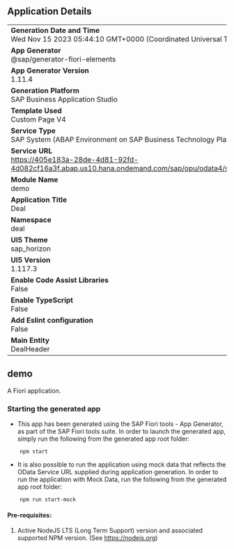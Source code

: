 ## Application Details
|               |
| ------------- |
|**Generation Date and Time**<br>Wed Nov 15 2023 05:44:10 GMT+0000 (Coordinated Universal Time)|
|**App Generator**<br>@sap/generator-fiori-elements|
|**App Generator Version**<br>1.11.4|
|**Generation Platform**<br>SAP Business Application Studio|
|**Template Used**<br>Custom Page V4|
|**Service Type**<br>SAP System (ABAP Environment on SAP Business Technology Platform)|
|**Service URL**<br>https://405e183a-28de-4d81-92fd-4d082cf16a3f.abap.us10.hana.ondemand.com/sap/opu/odata4/sap/zpibui_dealheader_o4/srvd/sap/zpibui_dealheader_o4/0001/
|**Module Name**<br>demo|
|**Application Title**<br>Deal|
|**Namespace**<br>deal|
|**UI5 Theme**<br>sap_horizon|
|**UI5 Version**<br>1.117.3|
|**Enable Code Assist Libraries**<br>False|
|**Enable TypeScript**<br>False|
|**Add Eslint configuration**<br>False|
|**Main Entity**<br>DealHeader|

## demo

A Fiori application.

### Starting the generated app

-   This app has been generated using the SAP Fiori tools - App Generator, as part of the SAP Fiori tools suite.  In order to launch the generated app, simply run the following from the generated app root folder:

```
    npm start
```

- It is also possible to run the application using mock data that reflects the OData Service URL supplied during application generation.  In order to run the application with Mock Data, run the following from the generated app root folder:

```
    npm run start-mock
```

#### Pre-requisites:

1. Active NodeJS LTS (Long Term Support) version and associated supported NPM version.  (See https://nodejs.org)


